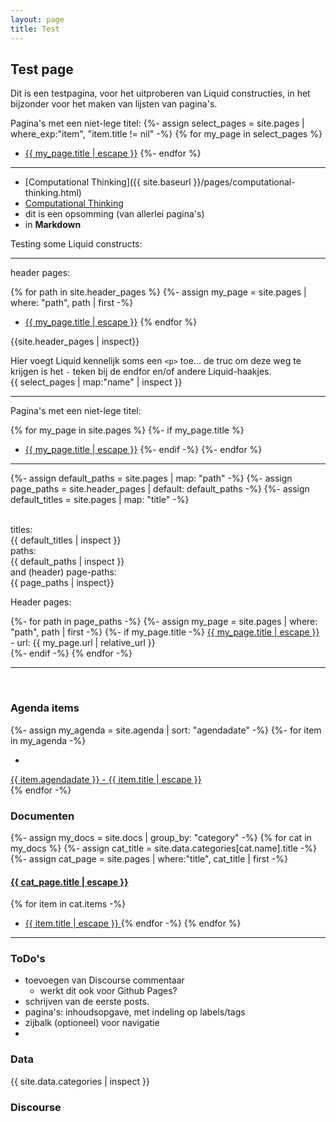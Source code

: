 ```yaml
---
layout: page
title: Test
---
```


## Test page

Dit is een testpagina, voor het uitproberen van Liquid constructies, in het
bijzonder voor het maken van lijsten van pagina's.

Pagina's met een niet-lege titel:
{%- assign select_pages = site.pages | where_exp:"item", "item.title != nil" -%}
{% for my_page in select_pages %}
* <a class="page-link" href="{{ my_page.url | relative_url }}">{{ my_page.title | escape }}</a>
{%- endfor %}

<hr>

* [Computational Thinking]({{ site.baseurl }}/pages/computational-thinking.html)
* [Computational Thinking]({{"/pages/computational-thinking.html"|relative_url}})
* dit is een opsomming (van allerlei pagina's)
* in **Markdown**

Testing some Liquid constructs:

<hr>

header pages:

{% for path in site.header_pages %}
  {%- assign my_page = site.pages | where: "path", path | first -%}
* <a class="page-link" href="{{ my_page.url | relative_url }}">{{ my_page.title | escape }}</a>
{% endfor %}

{{site.header_pages | inspect}}

Hier voegt Liquid kennelijk soms een `<p>` toe...
de truc om deze weg te krijgen is het `-` teken bij de endfor en/of andere
Liquid-haakjes. <br>
{{ select_pages | map:"name" | inspect }}

<hr>

Pagina's met een niet-lege titel:

{% for my_page in site.pages %}
  {%- if my_page.title %}
* <a class="page-link" href="{{ my_page.url | relative_url }}">{{ my_page.title | escape }}</a>
  {%- endif -%}
{%- endfor %}

<hr>

{%- assign default_paths = site.pages | map: "path" -%}
{%- assign page_paths = site.header_pages | default: default_paths -%}
{%- assign default_titles = site.pages | map: "title" -%}

<br>titles: <br>
{{ default_titles | inspect }}
<br> paths: <br>
{{ default_paths | inspect }}
<br> and (header) page-paths: <br>
{{ page_paths  | inspect}}

Header pages:
<div class="trigger">
  {%- for path in page_paths -%}
    {%- assign my_page = site.pages | where: "path", path | first -%}
    {%- if my_page.title -%}
    <a class="page-link" href="{{ my_page.url | relative_url }}">{{ my_page.title | escape }}</a>
     - url:
    {{ my_page.url | relative_url }} <br>
    {%- endif -%}
  {% endfor -%}
</div>

<hr>
<br>

<h3>Agenda items</h3>

{%- assign my_agenda = site.agenda | sort: "agendadate" -%}
{%- for item in my_agenda -%}
* <a class="page-link" href="{{ item.url | relative_url }}">
{{ item.agendadate }} - {{ item.title | escape }} </a> <br>
{% endfor -%}

<h3>Documenten</h3>

{%- assign my_docs = site.docs | group_by: "category" -%}
{% for cat in my_docs %}
  {%- assign cat_title = site.data.categories[cat.name].title -%}
  {%- assign cat_page = site.pages | where:"title", cat_title | first -%}
<h4><a class="page-link" href="{{ cat_page.url | relative_url }}"> {{ cat_page.title | escape }} </a></h4>

  {% for item in cat.items -%}
* <a class="page-link" href="{{ item.url | relative_url }}"> {{ item.title | escape }} </a>
  {% endfor -%}
{% endfor %}

<hr>

<h3> ToDo's </h3>

* toevoegen van Discourse commentaar
    * werkt dit ook voor Github Pages?
* schrijven van de eerste posts.
* pagina's: inhoudsopgave, met indeling op labels/tags
* zijbalk (optioneel) voor navigatie
*

<h3> Data </h3>

{{ site.data.categories | inspect }}

<h3> Discourse </h3>

<div id='discourse-comments'></div>
<script type="text/javascript">
  DiscourseEmbed = { discourseUrl: 'https://plein.infvo.nl/',
                     discourseEmbedUrl: 'https://eelcodijkstra.github.io{{site.baseurl}}{{page.url}}' };

  (function() {
    var d = document.createElement('script'); d.type = 'text/javascript'; d.async = true;
    d.src = DiscourseEmbed.discourseUrl + 'javascripts/embed.js';
    (document.getElementsByTagName('head')[0] || document.getElementsByTagName('body')[0]).appendChild(d);
  })();
</script>
